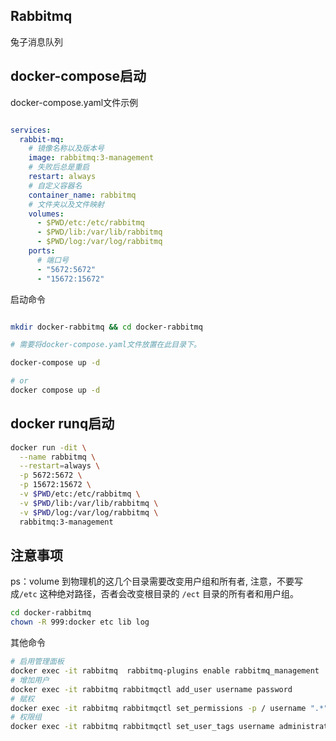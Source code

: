 ## Rabbitmq

兔子消息队列

## docker-compose启动

docker-compose.yaml文件示例

```yaml

services:
  rabbit-mq:
    # 镜像名称以及版本号
    image: rabbitmq:3-management
    # 失败后总是重启
    restart: always
    # 自定义容器名
    container_name: rabbitmq
    # 文件夹以及文件映射
    volumes:
      - $PWD/etc:/etc/rabbitmq
      - $PWD/lib:/var/lib/rabbitmq
      - $PWD/log:/var/log/rabbitmq
    ports:
      # 端口号
      - "5672:5672"
      - "15672:15672"
```

启动命令

```bash

mkdir docker-rabbitmq && cd docker-rabbitmq

# 需要将docker-compose.yaml文件放置在此目录下。

docker-compose up -d

# or
docker compose up -d
```

## docker runq启动

```bash
docker run -dit \
  --name rabbitmq \
  --restart=always \
  -p 5672:5672 \
  -p 15672:15672 \
  -v $PWD/etc:/etc/rabbitmq \
  -v $PWD/lib:/var/lib/rabbitmq \
  -v $PWD/log:/var/log/rabbitmq \
  rabbitmq:3-management
```

## 注意事项

ps：volume 到物理机的这几个目录需要改变用户组和所有者, 注意，不要写成`/etc` 这种绝对路径，否者会改变根目录的 `/ect`
目录的所有者和用户组。

```bash
cd docker-rabbitmq
chown -R 999:docker etc lib log
```

其他命令

```bash
# 启用管理面板
docker exec -it rabbitmq  rabbitmq-plugins enable rabbitmq_management
# 增加用户
docker exec -it rabbitmq rabbitmqctl add_user username password
# 赋权
docker exec -it rabbitmq rabbitmqctl set_permissions -p / username ".*" ".*" ".*"
# 权限组
docker exec -it rabbitmq rabbitmqctl set_user_tags username administrator
```
